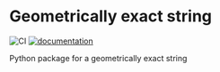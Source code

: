 # Geometrically exact string

![CI](https://github.com/SchubertMatthias/GeometricallyExactString/workflows/CI/badge.svg)
[![documentation](https://img.shields.io/badge/docs-passing-<COLOR>.svg)]([https://schubertmatthias.github.io/GeometricallyExactString/geometricallyexactstring.html])

Python package for a geometrically exact string
